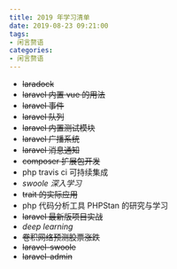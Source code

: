 ```yaml
---
title: 2019 年学习清单
date: 2019-08-23 09:21:00
tags:
- 闲言赘语
categories: 
- 闲言赘语
---
```



* ~~laradock~~
* ~~laravel 内置 vue 的用法~~
* ~~laravel 事件~~
* ~~laravel 队列~~
* ~~laravel 内置测试模块~~
* ~~laravel 广播系统~~
* ~~laravel 消息通知~~
* ~~composer 扩展包开发~~
* php travis ci 可持续集成
* _swoole 深入学习_
* ~~trait 的实际应用~~
* php 代码分析工具 PHPStan 的研究与学习
* ~~laravel 最新版项目实战~~
* _deep learning_
* ~~卷积网络预测股票涨跌~~
* ~~laravel-swoole~~
* ~~laravel-admin~~

